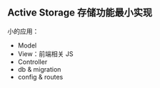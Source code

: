 ## Active Storage 存储功能最小实现

小的应用：

* Model
* View：前端相关 JS
* Controller
* db & migration
* config & routes



